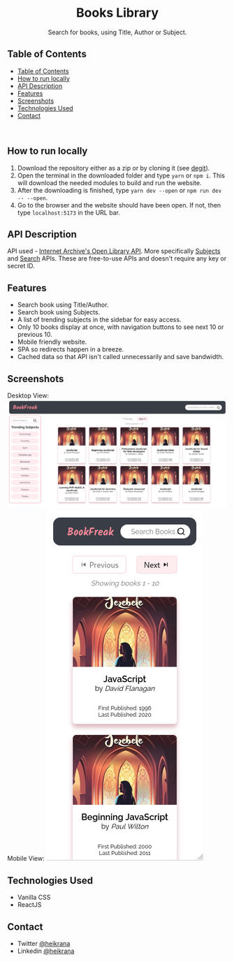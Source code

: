 <h1 align="center">Books Library</h1>
<div align="center">
   Search for books, using Title, Author or Subject.
</div>

## Table of Contents

-   [Table of Contents](#table-of-contents)
-   [How to run locally](#how-to-run-locally)
-   [API Description](#api-description)
-   [Features](#features)
-   [Screenshots](#screenshots)
-   [Technologies Used](#technologies-used)
-   [Contact](#contact)

<br />

## How to run locally<a name="local-build"></a>

1. Download the repository either as a zip or by cloning it (see [degit](https://github.com/Rich-Harris/degit)).
2. Open the terminal in the downloaded folder and type `yarn` or `npm i`. This will download the needed modules to build and run the website.
3. After the downloading is finished, type `yarn dev --open` or `npm run dev -- --open`.
4. Go to the browser and the website should have been open. If not, then type `localhost:5173` in the URL bar.

## API Description<a name="api-desc"></a>

API used - [Internet Archive's Open Library API](https://openlibrary.org/developers/api).
More specifically [Subjects](https://openlibrary.org/dev/docs/api/subjects) and [Search](https://openlibrary.org/dev/docs/api/search) APIs.
These are free-to-use APIs and doesn't require any key or secret ID.

## Features<a name="feats"></a>

-   Search book using Title/Author.
-   Search book using Subjects.
-   A list of trending subjects in the sidebar for easy access.
-   Only 10 books display at once, with navigation buttons to see next 10 or previous 10.
-   Mobile friendly website.
-   SPA so redirects happen in a breeze.
-   Cached data so that API isn't called unnecessarily and save bandwidth.

## Screenshots<a name="screens"></a>

Desktop View: ![Desktop View](public/Desktop-view.png)
Mobile View: ![Mobile View](public/Mobile-view.png)

## Technologies Used<a name="tech-stack"></a>

-   Vanilla CSS
-   ReactJS

## Contact<a name="contact"></a>

-   Twitter [@heikrana](https://twitter.com/heikrana)
-   Linkedin [@heikrana](https://linkedin.com/in/heikrana)
